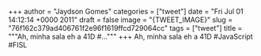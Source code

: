
+++
author = "Jaydson Gomes"
categories = ["tweet"]
date = "Fri Jul 01 14:12:14 +0000 2011"
draft = false
image = "{TWEET_IMAGE}"
slug = "76f162c379ad406761f2e96f1619ffcd729064cc"
tags = ["tweet"]
title = """Ah, minha sala eh a 41D #..."""
+++
Ah, minha sala eh a 41D #JavaScript #FISL
